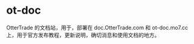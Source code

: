 # ot-doc
OtterTrade 的文档站，用于，部署在  doc.OtterTrade.com  和 ot-doc.mo7.cc  上，用于官方发布教程，更新说明，确切消息和使用文档的地方。

